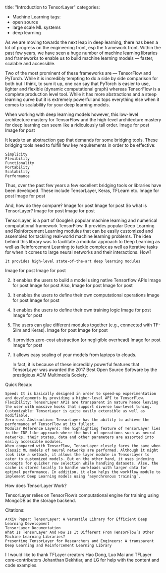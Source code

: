title: "Introduction to TensorLayer"
categories:
  - Machine Learning
tags:
  - open source
  - large scale ML systems
  - deep learning

As we are moving towards the next leap in deep learning, there has been a lot of progress on the engineering front, esp the framework front. Within the past few years, we have seen a huge number of machine learning libraries and frameworks to enable us to build machine learning models — faster, scalable and accessible.

Two of the most prominent of these frameworks are — TensorFlow and PyTorch. While it is incredibly tempting to do a side by side comparison for both but I think, to sum it up, one can say that PyTorch is easier to use, lighter and flexible (dynamic computational graph) whereas TensorFlow is a complete production level tool. While it has more abstractions and a steep learning curve but it is extremely powerful and tops everything else when it comes to scalability for your deep learning models.

When working with deep learning models however, this low-level architecture mastery for TensorFlow and the high-level architecture mastery for deep learning can seem like a ridiculously tall order.
Image for post
Image for post

It leads to an abstraction gap that demands for some bridging tools. These bridging tools need to fulfill few key requirements in order to be effective:

    Simplicity
    Flexibility
    Functionality
    Portability
    Scalability
    Performance

Thus, over the past few years a few excellent bridging tools or libraries have been developed. These include TensorLayer, Keras, TFLearn etc.
Image for post
Image for post

And, how do they compare?
Image for post
Image for post
So what is TensorLayer?
Image for post
Image for post

TensorLayer, is a part of Google’s popular machine learning and numerical computational framework TensorFlow. It provides popular Deep Learning and Reinforcement Learning modules that can be easily customized and assembled for tackling real-world machine learning problems. The idea behind this library was to facilitate a modular approach to Deep Learning as well as Reinforcement Learning to tackle complex as well as iterative tasks for when it comes to large neural networks and their interactions.
How?

    It provides high-level state-of-the-art deep learning modules

Image for post
Image for post

2. It enables the users to build a model using native Tensorflow APIs
Image for post
Image for post
Also,
Image for post
Image for post

3. It enables the users to define their own computational operations
Image for post
Image for post

4. It enables the users to define their own training logic
Image for post
Image for post

5. The users can glue different modules together (e.g., connected with TF-Slim and Keras).
Image for post
Image for post

6. It provides zero-cost abstraction (or negligible overhead)
Image for post
Image for post

7. It allows easy scaling of your models from laptops to clouds.

    In fact, it is because of these incredibly powerful features that TensorLayer was awarded the 2017 Best Open Source Software by the prestigious ACM Multimedia Society.

Quick Recap:

    Speed: It is basically designed in order to speed-up experimentation and developments by providing a higher-level API to TensorFlow.
    Flexibility: TensorLayer APIs are transparent in nature hence leaving the user with massive hooks that support diverse low-level tuning.
    Customizable: TensorLayer is quite easily extensible as well as modifiable.
    Zero-cost Abstraction: TensorLayer has the ability to achieve the performance of TensorFlow at its fullest.
    Modular Reference Layers: The highlighting feature of TensorLayer lies in the IDE-like approach where the host of operations such as neural networks, their states, data and other parameters are assorted into easily accessible modules.
    When compared with TensorFlow, TensorLayer closely fares the same when classic ML models of neural networks are performed. Although it might look like a setback, it allows the layer module in TensorLayer to cater to customized models. But on the other hand, it uses indexing concepts for quicker row selection while handling datasets. Also, the cache is stored locally to handle workloads with larger data for optimal performance. In addition, it also helps the workflow module to implement Deep Learning models using ‘asynchronous training’.

How does TensorLayer Work?

TensorLayer relies on TensorFlow’s computational engine for training using MongoDB as the storage backend.

Citations:

    ArXiv Paper: TensorLayer: A Versatile Library for Efficient Deep Learning Development
    TensorLayer Documentation
    What Is TensorLayer And How Is It Different From TensorFlow’s Other Machine Learning Libraries?
    Presenting TensorLayer for Researchers and Engineers: A transparent Deep Learning and Reinforcement Learning Library

I I would like to thank TFLayer creators Hao Dong, Luo Mai and TFLayer core-contributors Johanthan Dekhtiar, and LG for help with the content and code examples.